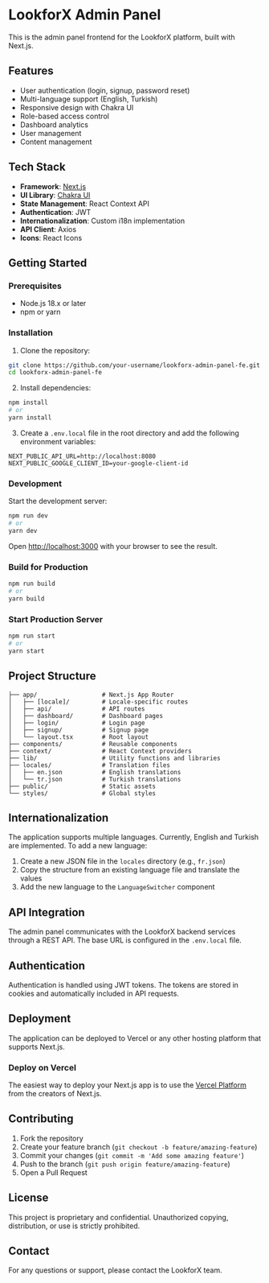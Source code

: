 # LookforX Admin Panel

This is the admin panel frontend for the LookforX platform, built with Next.js.

## Features

- User authentication (login, signup, password reset)
- Multi-language support (English, Turkish)
- Responsive design with Chakra UI
- Role-based access control
- Dashboard analytics
- User management
- Content management

## Tech Stack

- **Framework**: [Next.js](https://nextjs.org/)
- **UI Library**: [Chakra UI](https://chakra-ui.com/)
- **State Management**: React Context API
- **Authentication**: JWT
- **Internationalization**: Custom i18n implementation
- **API Client**: Axios
- **Icons**: React Icons

## Getting Started

### Prerequisites

- Node.js 18.x or later
- npm or yarn

### Installation

1. Clone the repository:

```bash
git clone https://github.com/your-username/lookforx-admin-panel-fe.git
cd lookforx-admin-panel-fe
```

2. Install dependencies:

```bash
npm install
# or
yarn install
```

3. Create a `.env.local` file in the root directory and add the following environment variables:

```
NEXT_PUBLIC_API_URL=http://localhost:8080
NEXT_PUBLIC_GOOGLE_CLIENT_ID=your-google-client-id
```

### Development

Start the development server:

```bash
npm run dev
# or
yarn dev
```

Open [http://localhost:3000](http://localhost:3000) with your browser to see the result.

### Build for Production

```bash
npm run build
# or
yarn build
```

### Start Production Server

```bash
npm run start
# or
yarn start
```

## Project Structure

```
├── app/                  # Next.js App Router
│   ├── [locale]/         # Locale-specific routes
│   ├── api/              # API routes
│   ├── dashboard/        # Dashboard pages
│   ├── login/            # Login page
│   ├── signup/           # Signup page
│   └── layout.tsx        # Root layout
├── components/           # Reusable components
├── context/              # React Context providers
├── lib/                  # Utility functions and libraries
├── locales/              # Translation files
│   ├── en.json           # English translations
│   └── tr.json           # Turkish translations
├── public/               # Static assets
└── styles/               # Global styles
```

## Internationalization

The application supports multiple languages. Currently, English and Turkish are implemented. To add a new language:

1. Create a new JSON file in the `locales` directory (e.g., `fr.json`)
2. Copy the structure from an existing language file and translate the values
3. Add the new language to the `LanguageSwitcher` component

## API Integration

The admin panel communicates with the LookforX backend services through a REST API. The base URL is configured in the `.env.local` file.

## Authentication

Authentication is handled using JWT tokens. The tokens are stored in cookies and automatically included in API requests.

## Deployment

The application can be deployed to Vercel or any other hosting platform that supports Next.js.

### Deploy on Vercel

The easiest way to deploy your Next.js app is to use the [Vercel Platform](https://vercel.com/new?utm_medium=default-template&filter=next.js&utm_source=create-next-app&utm_campaign=create-next-app-readme) from the creators of Next.js.

## Contributing

1. Fork the repository
2. Create your feature branch (`git checkout -b feature/amazing-feature`)
3. Commit your changes (`git commit -m 'Add some amazing feature'`)
4. Push to the branch (`git push origin feature/amazing-feature`)
5. Open a Pull Request

## License

This project is proprietary and confidential. Unauthorized copying, distribution, or use is strictly prohibited.

## Contact

For any questions or support, please contact the LookforX team.
